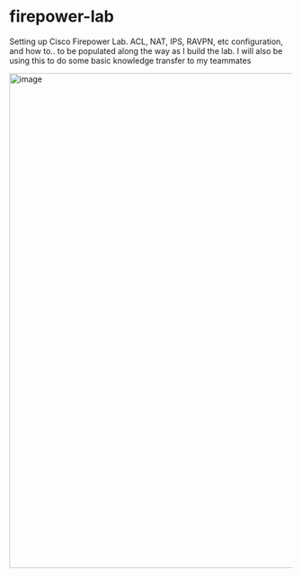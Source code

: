 # firepower-lab
Setting up Cisco Firepower Lab. ACL, NAT, IPS, RAVPN, etc configuration, and how to.. to be populated along the way as I build the lab. I will also be using this to do some basic knowledge transfer to my teammates

<img width="1321" height="881" alt="image" src="https://github.com/user-attachments/assets/dfc614a0-8406-4a05-a91d-40217ad7fc44" />
